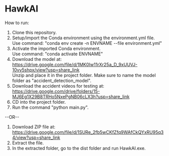 # HawkAI

How to run:

1. Clone this repository.
2. Setup/import the Conda environment using the environment.yml file.  
   Use command: "conda env create -n ENVNAME --file environment.yml"  
3. Activate the imported Conda environment.  
   Use command: "conda activate ENVNAME"  
4. Download the model at: https://drive.google.com/file/d/1MK0Iw11rXr25a_D_9xUUVJ-10vv5shpx/view?usp=share_link  
   Unzip and place it in the project folder. Make sure to name the model folder as "accident_detection_model".
5. Download the accident videos for testing at: https://drive.google.com/drive/folders/15-MJ6Eg1X29B8TRHo5NxePgNB06cLX3h?usp=share_link  
6. CD into the project folder.
7. Run the command "python main.py".

--OR--
1. Download ZIP file at: https://drive.google.com/file/d/1SURe_2fb5wCKfZfq9WAfCkQYxRU95q34/view?usp=share_link
2. Extract the file.
3. In the extracted folder, go to the dist folder and run HawkAI.exe.
